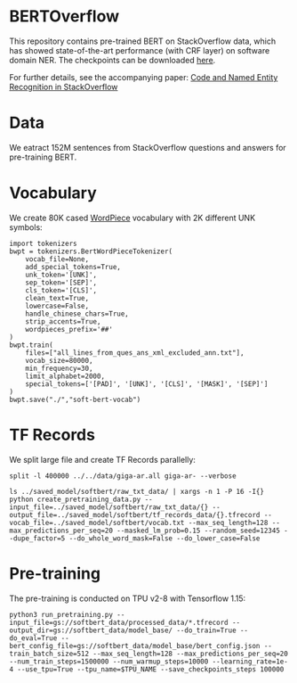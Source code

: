 # BERTOverflow
This repository contains pre-trained BERT on StackOverflow data, which has showed state-of-the-art performance (with CRF layer) on software domain NER. The checkpoints can be downloaded [here](https://drive.google.com/drive/folders/1z4zXexpYU10QNlpcSA_UPfMb2V34zHHO?usp=sharing).

For further details, see the accompanying paper:
[Code and Named Entity Recognition in StackOverflow](https://arxiv.org/pdf/2005.01634.pdf)

# Data
We eatract 152M sentences from StackOverflow questions and answers for pre-training BERT.

# Vocabulary
We create 80K cased [WordPiece](https://github.com/huggingface/tokenizers) vocabulary with 2K different UNK symbols:
```
import tokenizers
bwpt = tokenizers.BertWordPieceTokenizer(
    vocab_file=None,
    add_special_tokens=True,
    unk_token='[UNK]',
    sep_token='[SEP]',
    cls_token='[CLS]',
    clean_text=True,
    lowercase=False,
    handle_chinese_chars=True,
    strip_accents=True,
    wordpieces_prefix='##'
)
bwpt.train(
    files=["all_lines_from_ques_ans_xml_excluded_ann.txt"],
    vocab_size=80000,
    min_frequency=30,
    limit_alphabet=2000,
    special_tokens=['[PAD]', '[UNK]', '[CLS]', '[MASK]', '[SEP]']
)
bwpt.save("./","soft-bert-vocab")
```

# TF Records
We split large file and create TF Records parallelly:
```
split -l 400000 ../../data/giga-ar.all giga-ar- --verbose

ls ../saved_model/softbert/raw_txt_data/ | xargs -n 1 -P 16 -I{} python create_pretraining_data.py --input_file=../saved_model/softbert/raw_txt_data/{} --output_file=../saved_model/softbert/tf_records_data/{}.tfrecord --vocab_file=../saved_model/softbert/vocab.txt --max_seq_length=128 --max_predictions_per_seq=20 --masked_lm_prob=0.15 --random_seed=12345 --dupe_factor=5 --do_whole_word_mask=False --do_lower_case=False
```

# Pre-training
The pre-training is conducted on TPU v2-8 with Tensorflow 1.15:
```
python3 run_pretraining.py --input_file=gs://softbert_data/processed_data/*.tfrecord --output_dir=gs://softbert_data/model_base/ --do_train=True --do_eval=True --bert_config_file=gs://softbert_data/model_base/bert_config.json --train_batch_size=512 --max_seq_length=128 --max_predictions_per_seq=20 --num_train_steps=1500000 --num_warmup_steps=10000 --learning_rate=1e-4 --use_tpu=True --tpu_name=$TPU_NAME --save_checkpoints_steps 100000
```

